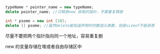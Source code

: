 ```c++
typeName * pointer_name = new typeName;
delete pointer_name; //只释放new 获取的指针，不要重复释放

int * psome = new int [10];
delete [] psome; //虽然delete能知道声明时的数组元素数，但是sizeof不能获悉
```

尽量不要把两个指针指向同一个地址，容易重复删

new 的变量存储在堆或者自由存储区中

